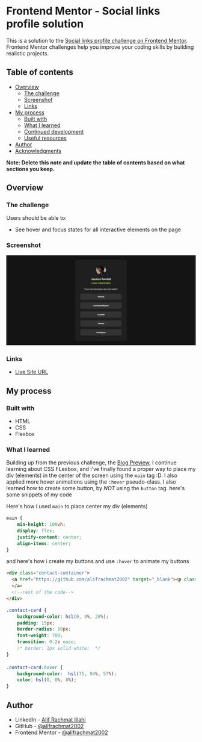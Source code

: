 # Frontend Mentor - Social links profile solution

This is a solution to the [Social links profile challenge on Frontend Mentor](https://www.frontendmentor.io/challenges/social-links-profile-UG32l9m6dQ). Frontend Mentor challenges help you improve your coding skills by building realistic projects. 

## Table of contents

- [Overview](#overview)
  - [The challenge](#the-challenge)
  - [Screenshot](#screenshot)
  - [Links](#links)
- [My process](#my-process)
  - [Built with](#built-with)
  - [What I learned](#what-i-learned)
  - [Continued development](#continued-development)
  - [Useful resources](#useful-resources)
- [Author](#author)
- [Acknowledgments](#acknowledgments)

**Note: Delete this note and update the table of contents based on what sections you keep.**

## Overview

### The challenge

Users should be able to:

- See hover and focus states for all interactive elements on the page

### Screenshot

![](./screenshot.png)

### Links

- [Live Site URL]([https://your-live-site-url.com](https://social-profile-eta.vercel.app/))

## My process

### Built with


- HTML
- CSS 
- Flexbox

### What I learned

Building up from the previous challenge, the [Blog Preview](), I continue learning about CSS FLexbox, and i've finally found a proper way to place my div (elements) in the center of the screen using the `main` tag :D. I also applied more hover animations using the `:hover` pseudo-class. I also learned how to create some button, by *NOT* using the `button` tag. here's some snippets of my code 

Here's how i used `main` to place center my div (elements)
```css
main {
    min-height: 100vh;
    display: flex;
    justify-content: center;
    align-items: center;
}
```

and here's how i create my buttons and use `:hover` to animate my buttons
```html
<div class="contact-container">
  <a href="https://github.com/alifrachmat2002" target="_blank"><p class="contact-card">GitHub</p>
  </a>
  <!--rest of the code-->
</div>
```
```css
.contact-card {
    background-color: hsl(0, 0%, 20%);
    padding: 15px;
    border-radius: 10px;
    font-weight: 700;
    transition: 0.2s ease;
    /* border: 1px solid white;  */
}

.contact-card:hover {
    background-color:  hsl(75, 94%, 57%);
    color: hsl(0, 0%, 8%);
}
```


## Author

- LinkedIn - [Alif Rachmat Illahi](https://www.linkedin.com/in/alifrachmat/)
- GitHub - [@alifrachmat2002](https://github.com/alifrachmat2002)
- Frontend Mentor - [@alifrachmat2002](https://www.frontendmentor.io/profile/alifrachmat2002)

